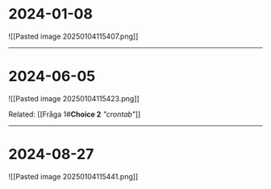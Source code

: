 # 2024-01-08

![[Pasted image 20250104115407.png]]

---
# 2024-06-05 
![[Pasted image 20250104115423.png]]



Related:
[[Fråga 1#**Choice 2** *"crontab"*]]

---
# 2024-08-27
![[Pasted image 20250104115441.png]]